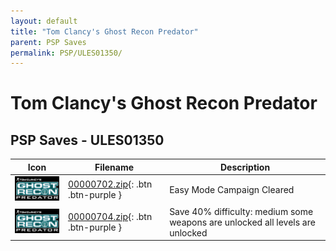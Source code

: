 ```yaml
---
layout: default
title: "Tom Clancy's Ghost Recon Predator"
parent: PSP Saves
permalink: PSP/ULES01350/
---
```

# Tom Clancy's Ghost Recon Predator

## PSP Saves - ULES01350

| Icon | Filename | Description |
|------|----------|-------------|
| ![Tom Clancy's Ghost Recon Predator](ICON0.PNG) | [00000702.zip](00000702.zip){: .btn .btn-purple } | Easy Mode Campaign Cleared |
| ![Tom Clancy's Ghost Recon Predator](ICON0.PNG) | [00000704.zip](00000704.zip){: .btn .btn-purple } | Save 40% difficulty: medium some weapons are unlocked all levels are unlocked |

